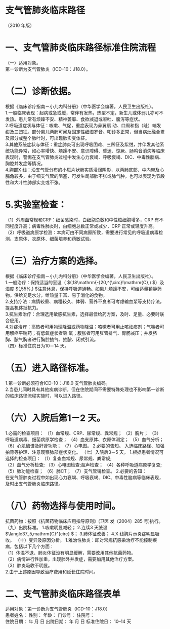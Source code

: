 # 支气管肺炎临床路径  
（2010 年版）  
# 一、支气管肺炎临床路径标准住院流程  
（一）适用对象。  
第一诊断为支气管肺炎（ICD–10：J18.0）。  
# （二）诊断依据。  
根据《临床诊疗指南－小儿内科分册》（中华医学会编著，人民卫生出版社）。  
1.一般临床表现：起病或急或缓，常伴有发热，热型不定，新生儿或体弱儿亦可不发热。患儿常有烦躁不安、精神萎靡、食欲减退或呕吐、腹泻等症状。  
2.呼吸道症状与体征：咳嗽、气促，重症表现为鼻翼扇 动、口周和指（趾）端发绀及三凹征。部分患儿两肺可闻及固定性细湿罗音。叩诊多正常，但当病灶融合累及部分或整个肺叶时，可出现肺实变体征。  
3.其他系统症状与体征：重症肺炎可出现呼吸困难、三凹征及紫绀，并伴发其他系统功能异常，如心率增快、烦躁不安、意识障碍、昏迷、惊厥、肠鸣音消失等临床表现时，警惕在支气管肺炎过程中发生心力衰竭、呼吸衰竭、DIC、中毒性脑病、胸腔并发症等情况。  
4.胸部X 线：沿支气管分布的小斑片状肺实质浸润阴影，以两肺底部、中内带及心膈角较多，由于细支气管的阻塞，可发生局部肺不张或肺气肿。也可以表现为节段性和大叶性肺部实变或不张。  
#   5.实验室检查：  
（1）外周血常规和CRP：细菌感染时，白细胞总数和中性粒细胞增多，CRP 有不同程度升高；病毒性肺炎时，白细胞总数正常或减少，CRP 正常或轻度升高。  
（2）呼吸道病原学检测：本病可由不同病原所致，需要进行常见的呼吸道病毒检测、支原体、衣原体、细菌培养和药敏试验。  
#  （三）治疗方案的选择。  
根据《临床诊疗指南－小儿内科分册》（中华医学会编著，人民卫生出版社）。  
1.一般治疗：保持适当的室温（ $(\,18\mathrm{-}20\,^{\circ}\!\mathrm{C}\,) $）及湿度 $(\,55\%\,) $注意休息，保持呼吸道通畅。如患儿烦躁不安，可给适量镇静药物。供给充足水分，给热量丰富、易于消化的食物。  
2.支持疗法：病情较重、病程较久、体弱、营养不良者可考虑输血浆等支持疗法，提高机体抵抗力。  
3.抗生素治疗：合理选用敏感抗生素，选择最佳给药方案，及时、足量、必要时联合应用。  
4.对症治疗：高热者可用物理降温或药物降温；咳嗽者可用止咳祛痰剂；气喘者可用解痉平喘药；有低氧症状者吸 氧；腹胀者可用肛管排气、胃肠减压；并发脓胸、脓气胸者进行胸腔抽气、抽脓、闭式引流。  
（四）标准住院日为10－14 天。  
#  （五）进入路径标准。  
1.第一诊断必须符合ICD-10：J18.0 支气管肺炎编码。  
2.当患儿同时具有其他疾病诊断，但在住院期间不需要特殊处理也不影响第一诊断的临床路径流程实施时，可以进入路径。  
#  （六）入院后第1－2 天。  
1.必需的检查项目：  （1）血常规、CRP、尿常规、粪常规；  （2）胸片；   （3）呼吸道病毒、细菌病原学检查；  （4）血支原体、衣原体测定；  （5）血气分析；  （6）心肌酶谱及肝肾功能； （7）心电图。   2.必要的告知。   入选临床路径、加强拍背等护理、注意观察肺部症状变化。 （七）入院后3－5 天。   1.根据患者情况可选择的检查项目：  （1）复查血常规、尿常规、粪常规;  
（2）血气分析检查;  （3）心电图检查;超声检查；  （4）各种呼吸道病原学复查; （5）肺功能检查；  （6）肺CT； （7）支气管镜检查。   2.必要的告知：  
在支气管肺炎过程中如出现心力衰竭、呼吸衰竭、DIC、中毒性脑病等临床表现，及时出支气管肺炎临床路径。  
#  （八）药物选择与使用时间。  
抗菌药物：按照《抗菌药物临床应用指导原则》(卫医 发〔2004〕285 号)执行。  
（九）出院标准。   1.咳嗽明显减轻；   2.连续3 天腋温 $\langle37.\,5\,mathrm{C}^{circ} $； 3.肺体征改善；   4.X 线胸片示炎症明显吸收。   （十）变异及原因分析。     1.难治性肺炎：即对常规抗感染治疗不能控制疾病，包括以下几个方面：  
（1）体温不退、肺炎体征没有明显缓解，需要改用其他抗菌药物。  
（2）病情进行性加重，出现肺外并发症，需要加用其他治疗方案。  
（3）肺炎吸收不明显。  
2.由于上述原因导致治疗费用和延长住院时间。  
# 二、支气管肺炎临床路径表单  
适用对象：第一诊断为支气管肺炎（ICD-10：J18.0）  
患者姓名：           性别：     年龄：    门诊号：       住院号：  
住院日期：      年   月   日 出院日期：     年   月   日  标准住院日： 10–14 天  
